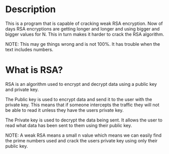 # Description
This is a program that is capable of cracking weak RSA encryption. Now of days RSA encryptions are getting longer and longer and using bigger and bigger values for N. This in turn makes it harder to crack the RSA algorithm.

NOTE: This may ge things wrong and is not 100%. It has trouble when the text includes numbers.

# What is RSA?
RSA is an algorithm used to encrypt and decrypt data using a public key and private key.

The Public key is used to encrypt data and send it to the user with the private key. This means that if someone intercepts the traffic they will not be able to read it unless they have the users private key.

The Private key is used to decrypt the data being sent. It allows the user to read what data has been sent to them using their public key.

NOTE: A weak RSA means a small n value which means we can easily find the prime numbers used and crack the users private key using only their public key.
